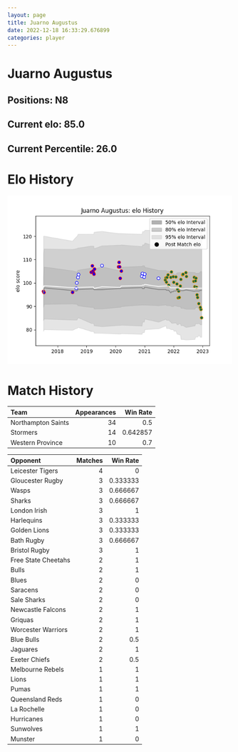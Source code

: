 ```yaml
---  
layout: page  
title: Juarno Augustus  
date: 2022-12-18 16:33:29.676899  
categories: player  
---
```

# Juarno Augustus

## Positions: N8

## Current elo: 85.0

## Current Percentile: 26.0

# Elo History


![elo history](history_JuarnoAugustus.png)
# Match History


| Team               |   Appearances |   Win Rate |
|:-------------------|--------------:|-----------:|
| Northampton Saints |            34 |   0.5      |
| Stormers           |            14 |   0.642857 |
| Western Province   |            10 |   0.7      |

| Opponent            |   Matches |   Win Rate |
|:--------------------|----------:|-----------:|
| Leicester Tigers    |         4 |   0        |
| Gloucester Rugby    |         3 |   0.333333 |
| Wasps               |         3 |   0.666667 |
| Sharks              |         3 |   0.666667 |
| London Irish        |         3 |   1        |
| Harlequins          |         3 |   0.333333 |
| Golden Lions        |         3 |   0.333333 |
| Bath Rugby          |         3 |   0.666667 |
| Bristol Rugby       |         3 |   1        |
| Free State Cheetahs |         2 |   1        |
| Bulls               |         2 |   1        |
| Blues               |         2 |   0        |
| Saracens            |         2 |   0        |
| Sale Sharks         |         2 |   0        |
| Newcastle Falcons   |         2 |   1        |
| Griquas             |         2 |   1        |
| Worcester Warriors  |         2 |   1        |
| Blue Bulls          |         2 |   0.5      |
| Jaguares            |         2 |   1        |
| Exeter Chiefs       |         2 |   0.5      |
| Melbourne Rebels    |         1 |   1        |
| Lions               |         1 |   1        |
| Pumas               |         1 |   1        |
| Queensland Reds     |         1 |   0        |
| La Rochelle         |         1 |   0        |
| Hurricanes          |         1 |   0        |
| Sunwolves           |         1 |   1        |
| Munster             |         1 |   0        |
